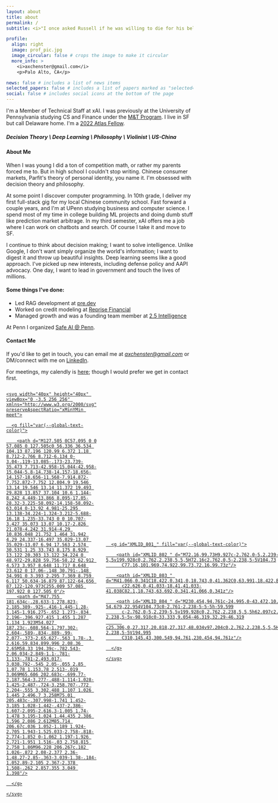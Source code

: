 ```yaml
---
layout: about
title: about
permalink: /
subtitle: <i>"I once asked Russell if he was willing to die for his beliefs. <br>'Of course not,' he replied. 'After all, <b>I may be wrong. . .</b>'"</i>

profile:
  align: right
  image: prof_pic.jpg
  image_circular: false # crops the image to make it circular
  more_info: >
    <i>axchenster@gmail.com</i>
    <p>Palo Alto, CA</p>

news: false # includes a list of news items
selected_papers: false # includes a list of papers marked as "selected={true}"
social: false # includes social icons at the bottom of the page
---
```


I'm a Member of Technical Staff at xAI. I was previously at the University of Pennsylvania studying CS and Finance under the [M&T Program](https://fisher.wharton.upenn.edu/). I live in SF but call Delaware home. I'm a [2022 Atlas Fellow](https://www.atlasfellowship.org/).

##### Decision Theory \ Deep Learning \ Philosophy \ Violinist \ US-China

#### About Me
When I was young I did a ton of competition math, or rather my parents forced me to. But in high school I couldn't stop writing. Chinese consumer markets, Parfit's theory of personal identity, you name it. I'm obsessed with decision theory and philosophy.

At some point I discover computer programming. In 10th grade, I deliver my first full-stack gig for my local Chinese community school. Fast forward a couple years, and I'm at UPenn studying business and computer science. I spend most of my time in college building ML projects and doing dumb stuff like prediction market arbitrage. In my third semester, xAI offers me a job where I can work on chatbots and search. Of course I take it and move to SF.

I continue to think about decision making; I want to solve intelligence. Unlike Google, I don't want simply organize the world's information; I want to digest it and throw up beautiful insights. Deep learning seems like a good approach. I've picked up new interests, including defense policy and AAPI advocacy. One day, I want to lead in government and touch the lives of millions.

#### Some things I've done:
- Led RAG development at [pre.dev](https://pre.dev/)
- Worked on credit modeling at [Reprise Financial](https://www.reprisefinancial.com/)
- Managed growth and was a founding team member at [2.5 Intelligence](https://2.5.dev/)

At Penn I organized [Safe AI @ Penn](https://pennai.notion.site/SafeAI-Penn-Labs-a4f262c3061b46d2975667c97b964ad3).

#### Contact Me
If you'd like to get in touch, you can email me at *axchenster@gmail.com* or DM/connect with me on [LinkedIn](https://www.linkedin.com/in/alexander-x-chen/). 

For meetings, my calendly is [here](https://calendly.com/alexander_chen); though I would prefer we get in contact first.

<div style="display: flex; gap: 25px; align-items: center;">

  <a href="https://github.com/untrivial" target="_blank">

    <svg width="40px" height="40px" viewBox="0 -3.5 256 256" xmlns="http://www.w3.org/2000/svg" preserveAspectRatio="xMinYMin meet">

      <g fill="var(--global-text-color)">

        <path d="M127.505 0C57.095 0 0 57.085 0 127.505c0 56.336 36.534 104.13 87.196 120.99 6.372 1.18 8.712-2.766 8.712-6.134 0-3.04-.119-13.085-.173-23.739-35.473 7.713-42.958-15.044-42.958-15.044-5.8-14.738-14.157-18.656-14.157-18.656-11.568-7.914.872-7.752.872-7.752 12.804.9 19.546 13.14 19.546 13.14 11.372 19.493 29.828 13.857 37.104 10.6 1.144-8.242 4.449-13.866 8.095-17.05-28.32-3.225-58.092-14.158-58.092-63.014 0-13.92 4.981-25.295 13.138-34.224-1.324-3.212-5.688-16.18 1.235-33.743 0 0 10.707-3.427 35.073 13.07 10.17-2.826 21.078-4.242 31.914-4.29 10.836.048 21.752 1.464 31.942 4.29 24.337-16.497 35.029-13.07 35.029-13.07 6.94 17.563 2.574 30.531 1.25 33.743 8.175 8.929 13.122 20.303 13.122 34.224 0 48.972-29.828 59.756-58.22 62.912 4.573 3.957 8.648 11.717 8.648 23.612 0 17.06-.148 30.791-.148 34.991 0 3.393 2.295 7.369 8.759 6.117 50.634-16.879 87.122-64.656 87.122-120.973C255.009 57.085 197.922 0 127.505 0"/>
        <path d="M47.755 181.634c-.28.633-1.278.823-2.185.389-.925-.416-1.445-1.28-1.145-1.916.275-.652 1.273-.834 2.196-.396.927.415 1.455 1.287 1.134 1.923M54.027 187.23c-.608.564-1.797.302-2.604-.589-.834-.889-.99-2.077-.373-2.65.627-.563 1.78-.3 2.616.59.834.899.996 2.08.36 2.65M58.33 194.39c-.782.543-2.06.034-2.849-1.1-.781-1.133-.781-2.493.017-3.038.792-.545 2.05-.055 2.85 1.07.78 1.153.78 2.513-.019 3.069M65.606 202.683c-.699.77-2.187.564-3.277-.488-1.114-1.028-1.425-2.487-.724-3.258.707-.772 2.204-.555 3.302.488 1.107 1.026 1.445 2.496.7 3.258M75.01 205.483c-.307.998-1.741 1.452-3.185 1.028-1.442-.437-2.386-1.607-2.095-2.616.3-1.005 1.74-1.478 3.195-1.024 1.44.435 2.386 1.596 2.086 2.612M85.714 206.67c.036 1.052-1.189 1.924-2.705 1.943-1.525.033-2.758-.818-2.774-1.852 0-1.062 1.197-1.926 2.721-1.951 1.516-.03 2.758.815 2.758 1.86M96.228 206.267c.182 1.026-.872 2.08-2.377 2.36-1.48.27-2.85-.363-3.039-1.38-.184-1.052.89-2.105 2.367-2.378 1.508-.262 2.857.355 3.049 1.398"/>

      </g>

    </svg>

  </a>

  <a href="https://www.linkedin.com/in/alexander-x-chen/" target="_blank">
    <svg width="40px" height="40px" viewBox="0 0 310 310" version="1.1" id="Layer_1" xmlns="http://www.w3.org/2000/svg" xmlns:xlink="http://www.w3.org/1999/xlink" xml:space="preserve">

      <g id="XMLID_801_" fill="var(--global-text-color)">

        <path id="XMLID_802_" d="M72.16,99.73H9.927c-2.762,0-5,2.239-5,5v199.928c0,2.762,2.238,5,5,5H72.16c2.762,0,5-2.238,5-5V104.73
          C77.16,101.969,74.922,99.73,72.16,99.73z"/>

        <path id="XMLID_803_" d="M41.066,0.341C18.422,0.341,0,18.743,0,41.362C0,63.991,18.422,82.4,41.066,82.4
          c22.626,0,41.033-18.41,41.033-41.038C82.1,18.743,63.692,0.341,41.066,0.341z"/>

        <path id="XMLID_804_" d="M230.454,94.761c-24.995,0-43.472,10.745-54.679,22.954V104.73c0-2.761-2.238-5-5-5h-59.599
          c-2.762,0-5,2.239-5,5v199.928c0,2.762,2.238,5,5,5h62.097c2.762,0,5-2.238,5-5v-98.918c0-33.333,9.054-46.319,32.29-46.319
          c25.306,0,27.317,20.818,27.317,48.034v97.204c0,2.762,2.238,5,5,5H305c2.762,0,5-2.238,5-5V194.995
          C310,145.43,300.549,94.761,230.454,94.761z"/>

      </g>

    </svg>
  </a>
</div>
